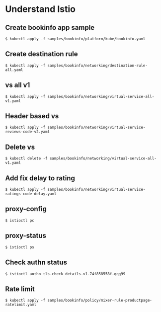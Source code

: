 # Understand Istio

## Create bookinfo app sample

```shell
$ kubectl apply -f samples/bookinfo/platform/kube/bookinfo.yaml
```

## Create destination rule

```shell
$ kubectl apply -f samples/bookinfo/networking/destination-rule-all.yaml
```

## vs all v1

```shell
$ kubectl apply -f samples/bookinfo/networking/virtual-service-all-v1.yaml
```

## Header based vs

```shell
$ kubectl apply -f samples/bookinfo/networking/virtual-service-reviews-code-v2.yaml
```

## Delete vs

```shell
$ kubectl delete -f samples/bookinfo/networking/virtual-service-all-v1.yaml
```

## Add fix delay to rating

```shell
$ kubectl apply -f samples/bookinfo/networking/virtual-service-ratings-code-delay.yaml
```

## proxy-config

```shell
$ istioctl pc
```

## proxy-status

```shell
$ istioctl ps
```

## Check authn status

```shell
$ istioctl authn tls-check details-v1-74f858558f-qqg99
```

## Rate limit

```shell
$ kubectl apply -f samples/bookinfo/policy/mixer-rule-productpage-ratelimit.yaml
```
